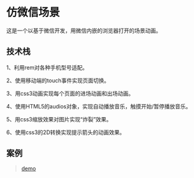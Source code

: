 # 仿微信场景

这是一个以基于微信开发，用微信内嵌的浏览器打开的场景动画。

## 技术栈

1、利用rem对各种手机型号适配。

2、使用移动端的touch事件实现页面切换。

3、用css3动画实现每个页面的进场动画和出场动画。

4、使用HTML5的audios对象，实现自动播放音乐，触摸开始/暂停播放音乐。

5、用css3缩放效果对图片实现“炸裂”效果。

6、使用css3的2D转换实现提示箭头的动画效果。

## 案例

>[demo](./scenes.html)
